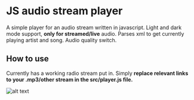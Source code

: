 # JS audio stream player
A simple player for an audio stream written in javascript. Light and dark mode support, **only for streamed/live** audio. Parses xml to get currently playing artist and song. Audio quality switch.
## How to use
Currently has a working radio stream put in. Simply **replace relevant links to your .mp3/other stream in the src/player.js file.**

![alt text](https://raw.githubusercontent.com/HonusDaniel/JS-audio-stream-player/main/preview.gif)
